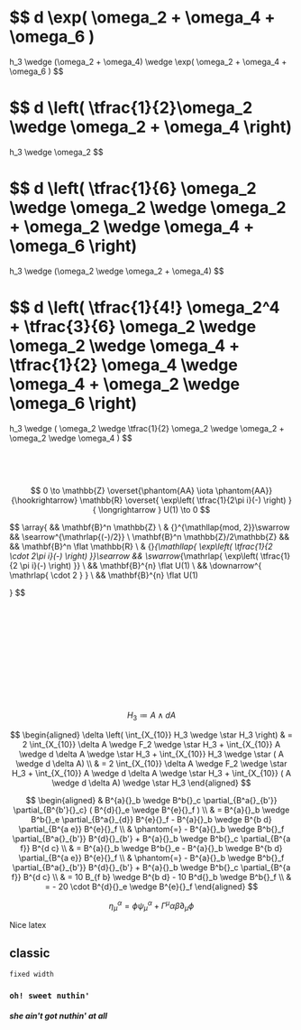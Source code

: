 

$$
  d \exp( \omega_2  + \omega_4 + \omega_6 )
  =
  h_3 \wedge (\omega_2 + \omega_4) \wedge \exp( \omega_2  + \omega_4 + \omega_6 )
$$

$$
  d 
  \left(
    \tfrac{1}{2}\omega_2 \wedge \omega_2 
    +
    \omega_4
  \right)
  =
  h_3 \wedge \omega_2
$$

$$
  d 
  \left(
    \tfrac{1}{6} \omega_2 \wedge \omega_2 \wedge \omega_2
    +
    \omega_2 \wedge \omega_4
    +
    \omega_6
  \right)
  =
  h_3 \wedge (\omega_2 \wedge \omega_2 + \omega_4)
$$

$$
  d
  \left(
    \tfrac{1}{4!} \omega_2^4
    +
    \tfrac{3}{6} \omega_2 \wedge \omega_2 \wedge \omega_4
    +
    \tfrac{1}{2} \omega_4 \wedge \omega_4
    +
    \omega_2 \wedge \omega_6
  \right)
  =
  h_3 \wedge 
  (
    \omega_2 \wedge \tfrac{1}{2} \omega_2 \wedge \omega_2
    +
    \omega_2 \wedge \omega_4
  )
$$


$\,$


$\,$


$$
  0
    \to
  \mathbb{Z}
    \overset{\phantom{AA} \iota \phantom{AA}}{\hookrightarrow}
  \mathbb{R}
    \overset{
      \exp\left(  \tfrac{1}{2\pi i}(-) \right) 
    }{ \longrightarrow }
   U(1)
     \to
   0 
$$

$$
  \array{
    && \mathbf{B}^n \mathbb{Z}
    \\
    & 
      {}^{\mathllap{mod\, 2}}\swarrow 
    && 
    \searrow^{\mathrlap{(-)/2}}
    \\
    \mathbf{B}^n \mathbb{Z}/2\mathbb{Z}
    && &&
    \mathbf{B}^n \flat \mathbb{R}
    \\
    & 
    {}_{\mathllap{
      \exp\left(
        \tfrac{1}{2 \cdot 2\pi i}(-)
      \right)
    }}\searrow 
    && \swarrow_{\mathrlap{ \exp\left( \tfrac{1}{2 \pi i}(-) \right) }}
    \\
    && \mathbf{B}^{n} \flat U(1)
    \\
    && 
    \downarrow^{ \mathrlap{ \cdot 2 } }
    \\
    && \mathbf{B}^{n} \flat U(1)
    
  }
$$

$\,$


$\,$


$\,$

$\,$


$\,$

$\,$

$$
  H_3 \coloneqq A \wedge d A
$$

$$
  \begin{aligned}
  \delta
  \left(
     \int_{X_{10}}
     H_3 \wedge 
     \star H_3
  \right)
  & =
  2 \int_{X_{10}} \delta A  \wedge F_2 \wedge \star H_3
  +
  \int_{X_{10}}
  A \wedge d \delta A
  \wedge \star H_3
  +
  \int_{X_{10}}
  H_3
  \wedge \star ( A \wedge d \delta A)
  \\
  & =
  2 \int_{X_{10}} \delta A  \wedge F_2 \wedge \star H_3
  +
  \int_{X_{10}}
  A \wedge d \delta A
  \wedge \star H_3
  +
  \int_{X_{10}}
  ( A \wedge d \delta A)
  \wedge \star 
  H_3
  \end{aligned}
$$

$$
  \begin{aligned}
    & 
    B^{a}{}_b \wedge B^b{}_c 
    \partial_{B^a{}_{b'}} \partial_{B^{b'}{}_c}
    (
      B^{d}{}_e \wedge B^{e}{}_f
    )
    \\
    & =
    B^{a}{}_b \wedge B^b{}_e 
    \partial_{B^a{}_{d}} 
    B^{e}{}_f
    -     
    B^{a}{}_b \wedge B^{b d} 
    \partial_{B^{a e}} 
    B^{e}{}_f
    \\
    & \phantom{=}
    -
    B^{a}{}_b \wedge B^b{}_f 
    \partial_{B^a{}_{b'}}
    B^{d}{}_{b'} 
    +
    B^{a}{}_b \wedge B^b{}_c 
    \partial_{B^{a f}} 
    B^{d c} 
    \\   
    & =
    B^{a}{}_b \wedge B^b{}_e 
    -     
    B^{a}{}_b \wedge B^{b d} 
    \partial_{B^{a e}} 
    B^{e}{}_f
    \\
    & \phantom{=}
    -
    B^{a}{}_b \wedge B^b{}_f 
    \partial_{B^a{}_{b'}}
    B^{d}{}_{b'} 
    +
    B^{a}{}_b \wedge B^b{}_c 
    \partial_{B^{a f}} 
    B^{d c} 
    \\
    & =
    10 B_{f b} \wedge B^{b d}
    -
    10 B^d{}_b \wedge B^b{}_f
    \\   
    & = 
    - 20 \cdot B^{d}{}_e \wedge B^{e}{}_f
  \end{aligned}
$$

$$
  \eta^\alpha_\mu = \phi \psi^\alpha_\mu +  \Gamma^{\mu}{\alpha \beta} \partial_\mu \phi
$$

Nice latex

## classic ##
`fixed width`
### `oh! sweet nuthin'` 
#### _she ain't got nuthin' at all_ ####